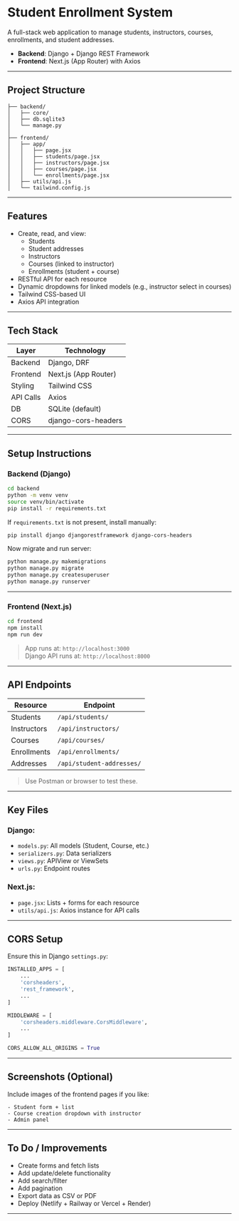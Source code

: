 
#  Student Enrollment System

A full-stack web application to manage students, instructors, courses, enrollments, and student addresses.

- **Backend**: Django + Django REST Framework  
- **Frontend**: Next.js (App Router) with Axios

---

##  Project Structure

```
├── backend/                  
│   ├── core/                
│   ├── db.sqlite3          
│   └── manage.py
│
├── frontend/                 
│   ├── app/
│   │   ├── page.jsx         
│   │   ├── students/page.jsx
│   │   ├── instructors/page.jsx
│   │   ├── courses/page.jsx
│   │   └── enrollments/page.jsx
│   ├── utils/api.js         
│   └── tailwind.config.js  
```

---

##  Features

- Create, read, and view:
  - Students
  - Student addresses
  - Instructors
  - Courses (linked to instructor)
  - Enrollments (student + course)
- RESTful API for each resource
- Dynamic dropdowns for linked models (e.g., instructor select in courses)
- Tailwind CSS-based UI
- Axios API integration

---

##  Tech Stack

| Layer       | Technology         |
|------------|--------------------|
| Backend     | Django, DRF        |
| Frontend    | Next.js (App Router) |
| Styling     | Tailwind CSS       |
| API Calls   | Axios              |
| DB          | SQLite (default)   |
| CORS        | django-cors-headers|

---

##  Setup Instructions

###  Backend (Django)

```bash
cd backend
python -m venv venv
source venv/bin/activate  
pip install -r requirements.txt
```

If `requirements.txt` is not present, install manually:

```bash
pip install django djangorestframework django-cors-headers
```

Now migrate and run server:

```bash
python manage.py makemigrations
python manage.py migrate
python manage.py createsuperuser 
python manage.py runserver
```

---

###  Frontend (Next.js)

```bash
cd frontend
npm install
npm run dev
```

> App runs at: `http://localhost:3000`  
> Django API runs at: `http://localhost:8000`

---

##  API Endpoints

| Resource    | Endpoint                   |
|-------------|----------------------------|
| Students    | `/api/students/`           |
| Instructors | `/api/instructors/`        |
| Courses     | `/api/courses/`            |
| Enrollments | `/api/enrollments/`        |
| Addresses   | `/api/student-addresses/`  |

> Use Postman or browser to test these.

---

##  Key Files

### Django:
- `models.py`: All models (Student, Course, etc.)
- `serializers.py`: Data serializers
- `views.py`: APIView or ViewSets
- `urls.py`: Endpoint routes

### Next.js:
- `page.jsx`: Lists + forms for each resource
- `utils/api.js`: Axios instance for API calls

---

##  CORS Setup

Ensure this in Django `settings.py`:

```python
INSTALLED_APPS = [
    ...
    'corsheaders',
    'rest_framework',
    ...
]

MIDDLEWARE = [
    'corsheaders.middleware.CorsMiddleware',
    ...
]

CORS_ALLOW_ALL_ORIGINS = True  
```

---

##  Screenshots (Optional)

Include images of the frontend pages if you like:
```
- Student form + list
- Course creation dropdown with instructor
- Admin panel
```

---

##  To Do / Improvements

-  Create forms and fetch lists
-  Add update/delete functionality
-  Add search/filter
-  Add pagination
-  Export data as CSV or PDF
-  Deploy (Netlify + Railway or Vercel + Render)

---

